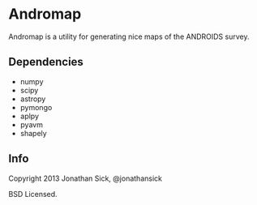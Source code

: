 Andromap
========

Andromap is a utility for generating nice maps of the ANDROIDS survey.

Dependencies
------------

- numpy
- scipy
- astropy
- pymongo
- aplpy
- pyavm
- shapely

Info
----

Copyright 2013 Jonathan Sick, @jonathansick

BSD Licensed.
